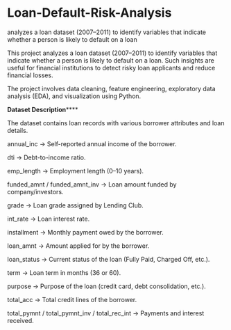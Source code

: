 # Loan-Default-Risk-Analysis
analyzes a loan dataset (2007–2011) to identify variables that indicate whether a person is likely to default on a loan

This project analyzes a loan dataset (2007–2011) to identify variables that indicate whether a person is likely to default on a loan. Such insights are useful for financial institutions to detect risky loan applicants and reduce financial losses.

The project involves data cleaning, feature engineering, exploratory data analysis (EDA), and visualization using Python.

**Dataset Description******

The dataset contains loan records with various borrower attributes and loan details.

annual_inc → Self-reported annual income of the borrower.

dti → Debt-to-income ratio.

emp_length → Employment length (0–10 years).

funded_amnt / funded_amnt_inv → Loan amount funded by company/investors.

grade → Loan grade assigned by Lending Club.

int_rate → Loan interest rate.

installment → Monthly payment owed by the borrower.

loan_amnt → Amount applied for by the borrower.

loan_status → Current status of the loan (Fully Paid, Charged Off, etc.).

term → Loan term in months (36 or 60).

purpose → Purpose of the loan (credit card, debt consolidation, etc.).

total_acc → Total credit lines of the borrower.

total_pymnt / total_pymnt_inv / total_rec_int → Payments and interest received.
